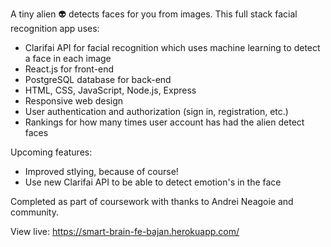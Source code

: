 A tiny alien 👽 detects faces for you from images. This full stack facial recognition app uses:
- Clarifai API for facial recognition which uses machine learning to detect a face in each image
- React.js for front-end
- PostgreSQL database for back-end
- HTML, CSS, JavaScript, Node.js, Express
- Responsive web design 
- User authentication and authorization (sign in, registration, etc.)
- Rankings for how many times user account has had the alien detect faces


Upcoming features:
- Improved stlying, because of course!
- Use new Clarifai API to be able to detect emotion's in the face

Completed as part of coursework with thanks to Andrei Neagoie and community.

View live: https://smart-brain-fe-bajan.herokuapp.com/
